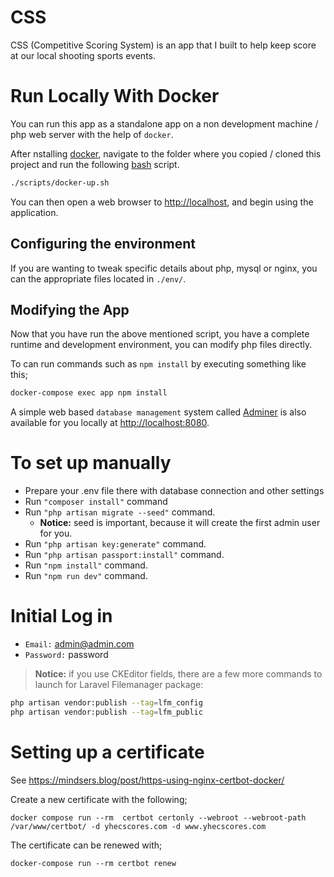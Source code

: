 # CSS

CSS (Competitive Scoring System) is an app that I built to help keep score at our local shooting sports events.

# Run Locally With Docker

You can run this app as a standalone app on a non development machine / php web server with the help of `docker`.

After nstalling [docker](https://docs.docker.com/get-docker/), navigate to the folder where you copied / cloned this project and run the following [bash](https://www.google.com/search?q=install+bash) script.

```bash
./scripts/docker-up.sh
```

You can then open a web browser to [http://localhost](http://localhost), and begin using the application.

## Configuring the environment

If you are wanting to tweak specific details about php, mysql or nginx, you can the appropriate files located in `./env/`.

## Modifying the App

Now that you have run the above mentioned script, you have a complete runtime and development environment, you can modify php files directly.

To can run commands such as `npm install` by executing something like this;

```bash
docker-compose exec app npm install
```

A simple web based `database management` system called [Adminer](https://www.adminer.org/) is also available for you locally at [http://localhost:8080](http://localhost:8080).

# To set up manually

* Prepare your .env file there with database connection and other settings
* Run `"composer install"` command
* Run `"php artisan migrate --seed"` command. 
  * **Notice:** seed is important, because it will create the first admin user for you.
* Run `"php artisan key:generate"` command.
* Run `"php artisan passport:install"` command.
* Run `"npm install"` command.
* Run `"npm run dev"` command.

# Initial Log in

* `Email:` admin@admin.com
* `Password:` password

> **Notice:** if you use CKEditor fields, there are a few more commands to launch for Laravel Filemanager package:

```bash
php artisan vendor:publish --tag=lfm_config
php artisan vendor:publish --tag=lfm_public
```

# Setting up a certificate

See https://mindsers.blog/post/https-using-nginx-certbot-docker/

Create a new certificate with the following;

```
docker compose run --rm  certbot certonly --webroot --webroot-path /var/www/certbot/ -d yhecscores.com -d www.yhecscores.com
```

The certificate can be renewed with;

```
docker-compose run --rm certbot renew
```